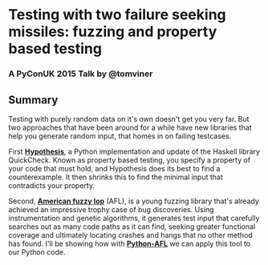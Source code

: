 # Testing with two failure seeking missiles: fuzzing and property based testing
### A PyConUK 2015 Talk by @tomviner

## Summary

Testing with purely random data on it's own doesn't get you very far. But
two approaches that have been around for a while have new libraries that
help you generate random input, that homes in on failing testcases.

First **[Hypothesis](https://hypothesis.readthedocs.org/en/latest/)**, a Python implementation and update of the Haskell library QuickCheck. Known as property based testing, you specify a property of your
code that must hold, and Hypothesis does its best to find a counterexample.
It then shrinks this to find the minimal input that contradicts your property.

Second, **[American fuzzy lop](http://lcamtuf.coredump.cx/afl/)** (AFL), is a young fuzzing library that's already
achieved an impressive trophy case of bug discoveries. Using
instrumentation and genetic algorithms, it generates test input that
carefully searches out as many code paths as it can find, seeking greater
functional coverage and ultimately locating crashes and hangs that no other
method has found. I'll be showing how with **[Python-AFL](http://jwilk.net/software/python-afl)** we can apply this
tool to our Python code.
